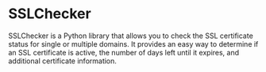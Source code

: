 # SSLChecker
SSLChecker is a Python library that allows you to check the SSL certificate status for single or multiple domains. It provides an easy way to determine if an SSL certificate is active, the number of days left until it expires, and additional certificate information. 
